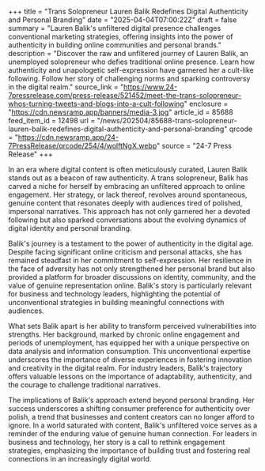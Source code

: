 +++
title = "Trans Solopreneur Lauren Balik Redefines Digital Authenticity and Personal Branding"
date = "2025-04-04T07:00:22Z"
draft = false
summary = "Lauren Balik's unfiltered digital presence challenges conventional marketing strategies, offering insights into the power of authenticity in building online communities and personal brands."
description = "Discover the raw and unfiltered journey of Lauren Balik, an unemployed solopreneur who defies traditional online presence. Learn how authenticity and unapologetic self-expression have garnered her a cult-like following. Follow her story of challenging norms and sparking controversy in the digital realm."
source_link = "https://www.24-7pressrelease.com/press-release/521452/meet-the-trans-solopreneur-whos-turning-tweets-and-blogs-into-a-cult-following"
enclosure = "https://cdn.newsramp.app/banners/media-3.jpg"
article_id = 85688
feed_item_id = 12498
url = "/news/202504/85688-trans-solopreneur-lauren-balik-redefines-digital-authenticity-and-personal-branding"
qrcode = "https://cdn.newsramp.app/24-7PressRelease/qrcode/254/4/wolftNgX.webp"
source = "24-7 Press Release"
+++

<p>In an era where digital content is often meticulously curated, Lauren Balik stands out as a beacon of raw authenticity. A trans solopreneur, Balik has carved a niche for herself by embracing an unfiltered approach to online engagement. Her strategy, or lack thereof, revolves around spontaneous, genuine content that resonates deeply with audiences tired of polished, impersonal narratives. This approach has not only garnered her a devoted following but also sparked conversations about the evolving dynamics of digital identity and personal branding.</p><p>Balik's journey is a testament to the power of authenticity in the digital age. Despite facing significant online criticism and personal attacks, she has remained steadfast in her commitment to self-expression. Her resilience in the face of adversity has not only strengthened her personal brand but also provided a platform for broader discussions on identity, community, and the value of genuine representation online. Balik's story is particularly relevant for business and technology leaders, highlighting the potential of unconventional strategies in building meaningful connections with audiences.</p><p>What sets Balik apart is her ability to transform perceived vulnerabilities into strengths. Her background, marked by chronic online engagement and periods of unemployment, has equipped her with a unique perspective on data analysis and information consumption. This unconventional expertise underscores the importance of diverse experiences in fostering innovation and creativity in the digital realm. For industry leaders, Balik's trajectory offers valuable lessons on the importance of adaptability, authenticity, and the courage to challenge traditional narratives.</p><p>The implications of Balik's approach extend beyond personal branding. Her success underscores a shifting consumer preference for authenticity over polish, a trend that businesses and content creators can no longer afford to ignore. In a world saturated with content, Balik's unfiltered voice serves as a reminder of the enduring value of genuine human connection. For leaders in business and technology, her story is a call to rethink engagement strategies, emphasizing the importance of building trust and fostering real connections in an increasingly digital world.</p>